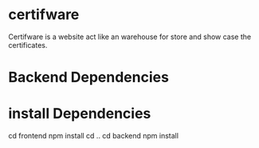 # certifware
Certifware is a website act like an warehouse for store and show case the certificates.

# Backend Dependencies

# install Dependencies
cd frontend
npm install
cd ..
cd backend
npm install